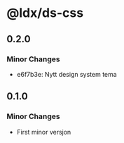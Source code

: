# @ldx/ds-css

## 0.2.0

### Minor Changes

- e6f7b3e: Nytt design system tema

## 0.1.0

### Minor Changes

- First minor versjon
